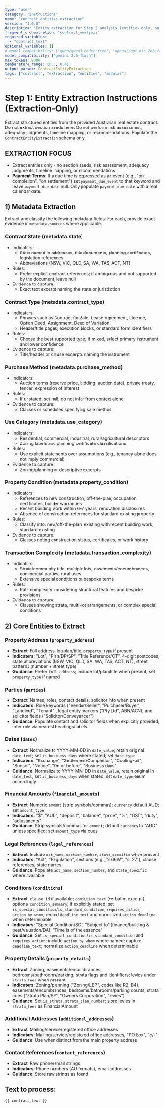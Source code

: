```yaml
---
type: "user"
category: "instructions"
name: "contract_entities_extraction"
version: "3.0.0"
description: "Entity extraction for Step 2 analysis (entities only, no section seeds)"
fragment_orchestration: "contract_analysis"
required_variables:
  - "contract_text"
optional_variables: []
# model_compatibility: ["qwen/qwen3-coder:free", "openai/gpt-oss-20b:free", "google/gemini-2.5-flash"]
model_compatibility: ["gemini-2.5-flash"]
max_tokens: 8000
temperature_range: [0.1, 0.4]
output_parser: ContractEntityExtraction
tags: ["contract", "extraction", "entities", "modular"]
---
```


# Step 1: Entity Extraction Instructions (Extraction-Only)

Extract structured entities from the provided Australian real estate contract. Do not extract section seeds here. Do not perform risk assessment, adequacy judgments, timeline mapping, or recommendations. Populate the `ContractEntityExtraction` schema only.

## EXTRACTION FOCUS

- Extract entities only - no section seeds, risk assessment, adequacy judgments, timeline mapping, or recommendations
- **Payment Terms**: If a due time is expressed as an event (e.g., "on completion", "on settlement") set `payment_due_event` to that keyword and leave `payment_due_date` null. Only populate `payment_due_date` with a real calendar date.

## 1) Metadata Extraction

Extract and classify the following metadata fields. For each, provide exact evidence in `metadata.sources` where applicable.

### Contract State (metadata.state)
- Indicators:
  - State named in addresses, title documents, planning certificates, legislation references
  - Abbreviations (NSW, VIC, QLD, SA, WA, TAS, ACT, NT)
- Rules:
  - Prefer explicit contract references; if ambiguous and not supported by the document, leave null
- Evidence to capture:
  - Exact text excerpt naming the state or jurisdiction

### Contract Type (metadata.contract_type)
- Indicators:
  - Phrases such as Contract for Sale, Lease Agreement, Licence, Option Deed, Assignment, Deed of Variation
  - Header/title pages, execution blocks, or standard form identifiers
- Rules:
  - Choose the best supported type; if mixed, select primary instrument and lower confidence
- Evidence to capture:
  - Title/header or clause excerpts naming the instrument

### Purchase Method (metadata.purchase_method)
- Indicators:
  - Auction terms (reserve price, bidding, auction date), private treaty, tender, expression of interest
- Rules:
  - If unstated, set null; do not infer from context alone
- Evidence to capture:
  - Clauses or schedules specifying sale method

### Use Category (metadata.use_category)
- Indicators:
  - Residential, commercial, industrial, rural/agricultural descriptors
  - Zoning labels and planning certificate classifications
- Rules:
  - Use explicit statements over assumptions (e.g., tenancy alone does not imply commercial)
- Evidence to capture:
  - Zoning/planning or descriptive excerpts

### Property Condition (metadata.property_condition)
- Indicators:
  - References to new construction, off-the-plan, occupation certificates, builder warranties
  - Recent building work within 6–7 years, renovation disclosures
  - Absence of construction references for standard existing property
- Rules:
  - Classify into: new/off-the-plan, existing with recent building work, standard existing
- Evidence to capture:
  - Clauses noting construction status, certificates, or work history

### Transaction Complexity (metadata.transaction_complexity)
- Indicators:
  - Strata/community title, multiple lots, easements/encumbrances, commercial parties, rural uses
  - Extensive special conditions or bespoke terms
- Rules:
  - Rate complexity considering structural features and bespoke provisions
- Evidence to capture:
  - Clauses showing strata, multi-lot arrangements, or complex special conditions

## 2) Core Entities to Extract

### Property Address (`property_address`)
- **Extract**: Full address; lot/plan/title; `property_type` if present
- **Indicators**: "Lot", "Plan/DP/SP", "Title Reference/CT", 4-digit postcodes, state abbreviations (NSW, VIC, QLD, SA, WA, TAS, ACT, NT), street patterns (number + street type)
- **Guidance**: Prefer `full_address`; include lot/plan/title when present; set `property_type` if named

### Parties (`parties`)
- **Extract**: Names, roles, contact details; solicitor info when present
- **Indicators**: Role keywords ("Vendor/Seller", "Purchaser/Buyer", "Landlord", "Tenant"), legal entity markers ("Pty Ltd", ABN/ACN), and solicitor fields ("Solicitor/Conveyancer")
- **Guidance**: Populate contact and solicitor fields when explicitly provided; infer role via nearest headings/labels

### Dates (`dates`)
- **Extract**: Normalize to YYYY-MM-DD in `date_value`; retain original `date_text`; set `is_business_days` where stated; set `date_type`
- **Indicators**: "Exchange", "Settlement/Completion", "Cooling-off", "Sunset", "Notice", "On or before", "Business days"
- **Guidance**: Normalize to YYYY-MM-DD in `date_value`, retain original in `date_text`, set `is_business_days` when stated; set `date_type` enum accordingly

### Financial Amounts (`financial_amounts`)
- **Extract**: Numeric `amount` (strip symbols/commas); `currency` default AUD; set `amount_type`
- **Indicators**: "$", "AUD", "deposit", "balance", "price", "%", "GST", "duty", "adjustments"
- **Guidance**: Strip symbols/commas for `amount`; default `currency` to "AUD" unless specified; set `amount_type` via cues

### Legal References (`legal_references`)
- **Extract**: Include `act_name`, `section_number`, `state_specific` when present
- **Indicators**: "Act", "Regulation", sections (e.g., "s 66W", "s. 27"), clause references, state names
- **Guidance**: Populate `act_name`, `section_number`, and `state_specific` where available

### Conditions (`conditions`)
- **Extract**: `clause_id` if available; `condition_text` (verbatim excerpt), optional `condition_summary`; if explicitly stated, set `is_special_condition`/`is_standard_condition`, `requires_action`, `action_by_whom`; record `deadline_text` and normalized `action_deadline` when determinable
- **Indicators**: "Special Condition/SC", "Subject to" (finance/building & pest/valuation/DA), "Time is of the essence"
- **Guidance**: Set `is_special_condition`/`is_standard_condition` and `requires_action`; include `action_by_whom` where named; capture `deadline_text`; normalize `action_deadline` when determinable

### Property Details (`property_details`)
- **Extract**: Zoning, easements/encumbrances, bedrooms/bathrooms/parking; strata flags and identifiers; levies under `strata_fees` when present
- **Indicators**: Zoning/planning ("Zoning/LEP", codes like R2, B4), easements/encumbrances, bedrooms/bathrooms/parking counts, strata cues ("Strata Plan/SP", "Owners Corporation", "levies")
- **Guidance**: Set `is_strata`, `strata_plan_number`; store levies in `strata_fees` as FinancialAmount

### Additional Addresses (`additional_addresses`)
- **Extract**: Mailing/service/registered office addresses
- **Indicators**: Mailing/service/registered office addresses, "PO Box", "c/-"
- **Guidance**: Use when distinct from the main property address

### Contact References (`contact_references`)
- **Extract**: Raw phone/email strings
- **Indicators**: Phone numbers (AU formats), email addresses
- **Guidance**: Store raw strings as found


## Text to process:
```
{{ contract_text }}
```